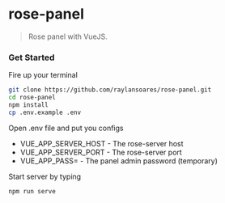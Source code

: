 # rose-panel
> Rose panel with VueJS.

### Get Started
Fire up your terminal
```sh
git clone https://github.com/raylansoares/rose-panel.git
cd rose-panel
npm install
cp .env.example .env
```

Open .env file and put you configs
* VUE_APP_SERVER_HOST - The rose-server host
* VUE_APP_SERVER_PORT - The rose-server port
* VUE_APP_PASS= - The panel admin password (temporary)

Start server by typing
```sh
npm run serve
```